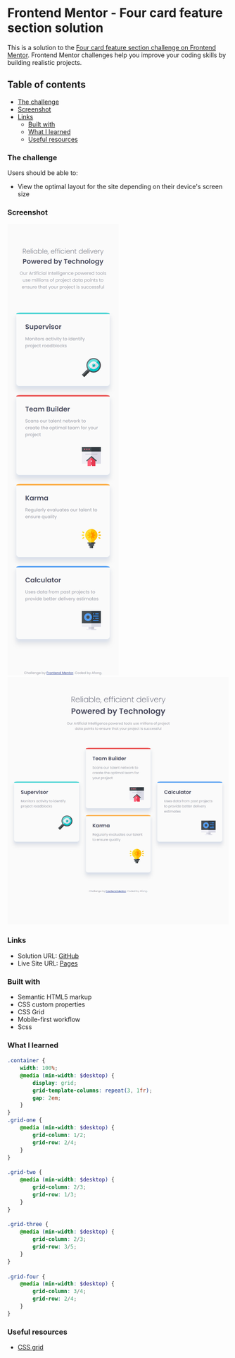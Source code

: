 # Frontend Mentor - Four card feature section solution

This is a solution to the [Four card feature section challenge on Frontend Mentor](https://www.frontendmentor.io/challenges/four-card-feature-section-weK1eFYK). Frontend Mentor challenges help you improve your coding skills by building realistic projects.

## Table of contents

- [The challenge](#the-challenge)
- [Screenshot](#screenshot)
- [Links](#links)
  - [Built with](#built-with)
  - [What I learned](#what-i-learned)
  - [Useful resources](#useful-resources)

### The challenge

Users should be able to:

- View the optimal layout for the site depending on their device's screen size

### Screenshot

![mobile](./images/mobile-screenshot.png)
![desktop](./images/desktop-screenshot.png)

### Links

- Solution URL: [GitHub](https://github.com/Afonguwu/Frontend-Mentor-Practice/tree/master/four-card-feature-section-master)
- Live Site URL: [Pages](https://afonguwu.github.io/Frontend-Mentor-Practice/four-card-feature-section-component-master/index.html)

### Built with

- Semantic HTML5 markup
- CSS custom properties
- CSS Grid
- Mobile-first workflow
- Scss

### What I learned

```scss
.container {
	width: 100%;
	@media (min-width: $desktop) {
		display: grid;
		grid-template-columns: repeat(3, 1fr);
		gap: 2em;
	}
}
.grid-one {
	@media (min-width: $desktop) {
		grid-column: 1/2;
		grid-row: 2/4;
	}
}

.grid-two {
	@media (min-width: $desktop) {
		grid-column: 2/3;
		grid-row: 1/3;
	}
}

.grid-three {
	@media (min-width: $desktop) {
		grid-column: 2/3;
		grid-row: 3/5;
	}
}

.grid-four {
	@media (min-width: $desktop) {
		grid-column: 3/4;
		grid-row: 2/4;
	}
}
```

### Useful resources

- [CSS grid](https://developer.mozilla.org/zh-CN/docs/Web/CSS/CSS_grid_layout/Basic_concepts_of_grid_layout)
